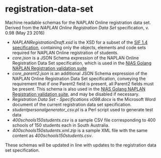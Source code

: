 # registration-data-set

Machine readable schemas for the NAPLAN Online registration data set. Derived from the _NAPLAN Online Registration Data Set_ specification, v. 0.98 (May 23 2016)

* *NAPLANRegistrationDraft.xsd* is the XSD for a subset of the [SIF 1.4 specification](http://specification.sifassociation.org/Implementation/AU/1.4/html/), containing only the objects, elements and code sets required for NAPLAN Online registration of students.
* *core.json* is a JSON Schema expression of the NAPLAN Online Registration Data Set specification, which is used in the [NIAS Golang NAPLAN Registration validation suite](https://github.com/nsip/nias-go-naplan-registration)
* *core_parent2.json* is an additional JSON Schema expression of the NAPLAN Online Registration Data Set specification, conveying the requirement that if one Parent2 field is present, all Parent2 fields must be present. This schema is also used in the [NIAS Golang NAPLAN Registration validation suite](https://github.com/nsip/nias-go-naplan-registration), and may be disabled if necessary.
* *Registration Data Set - Specifications v098.docx* is the Microsoft Word document of the current registration data set specification.
* *studentpersonalgenerator_csv.pl* is a Perl script used to generate test data
* *400schools150students.csv* is a sample CSV file corresponding to 400 schools of 150 students each in South Australia.
* *400schools150students.xml.zip* is a sample XML file with the same content as *400schools150students.csv*.
 
These schemas will be updated in line with updates to the registration data set specification.
